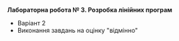 **Лабораторна робота № 3. Розробка лінійних програм**
* Варіант 2
* Виконання завдань на оцінку "відмінно"
